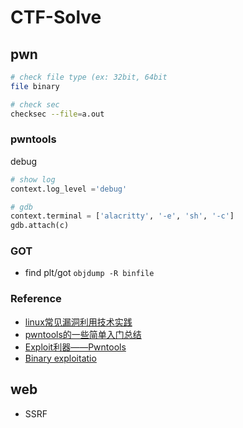 # CTF-Solve
## pwn
  ``` bash
  # check file type (ex: 32bit, 64bit
  file binary

  # check sec 
  checksec --file=a.out 

  ```

### pwntools
  debug
  ``` python
  # show log
  context.log_level ='debug'

  # gdb
  context.terminal = ['alacritty', '-e', 'sh', '-c']
  gdb.attach(c)
  ```

### GOT
  - find plt/got `objdump -R binfile`

### Reference
  - [linux常见漏洞利用技术实践](https://wooyun.js.org/drops/linux%E5%B8%B8%E8%A7%81%E6%BC%8F%E6%B4%9E%E5%88%A9%E7%94%A8%E6%8A%80%E6%9C%AF%E5%AE%9E%E8%B7%B5.html)
  - [pwntools的一些简单入门总结](https://prowes5.github.io/2018/08/06/pwntools%E7%9A%84%E4%B8%80%E4%BA%9B%E7%AE%80%E5%8D%95%E5%85%A5%E9%97%A8%E6%80%BB%E7%BB%93/)
  - [Exploit利器——Pwntools](http://brieflyx.me/2015/python-module/pwntools-intro/)
  - [Binary exploitatio](https://www.slideshare.net/AngelBoy1/binary-exploitation-ais3)

## web
  - SSRF
